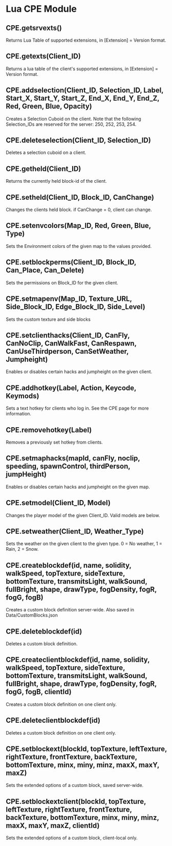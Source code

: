 # Lua CPE Module

## CPE.getsrvexts()
Returns Lua Table of supported extensions, in [Extension] = Version format.
## CPE.getexts(Client_ID)
Returns a lua table of the client's supported extensions, in [Extension] = Version format.
## CPE.addselection(Client_ID, Selection_ID, Label, Start_X, Start_Y, Start_Z, End_X, End_Y, End_Z, Red, Green, Blue, Opacity)
Creates a Selection Cuboid on the client. Note that the following Selection_IDs are reserved for the server: 250, 252, 253, 254.
## CPE.deleteselection(Client_ID, Selection_ID)
Deletes a selection cuboid on a client.
## CPE.getheld(Client_ID)
Returns the currently held block-id of the client.
## CPE.setheld(Client_ID, Block_ID, CanChange)
Changes the clients held block. if CanChange = 0, client can change.
## CPE.setenvcolors(Map_ID, Red, Green, Blue, Type)
Sets the Environment colors of the given map to the values provided.
## CPE.setblockperms(Client_ID, Block_ID, Can_Place, Can_Delete)
Sets the permissions on Block_ID for the given client.
## CPE.setmapenv(Map_ID, Texture_URL, Side_Block_ID, Edge_Block_ID, Side_Level)
Sets the custom texture and side blocks
## CPE.setclienthacks(Client_ID, CanFly, CanNoClip, CanWalkFast, CanRespawn, CanUseThirdperson, CanSetWeather, Jumpheight)
Enables or disables certain hacks and jumpheight on the given client.
## CPE.addhotkey(Label, Action, Keycode, Keymods)
Sets a text hotkey for clients who log in. See the CPE page for more information.
## CPE.removehotkey(Label)
Removes a previously set hotkey from clients.
## CPE.setmaphacks(mapId, canFly, noclip, speeding, spawnControl, thirdPerson, jumpHeight)
Enables or disables certain hacks and jumpheight on the given map.
## CPE.setmodel(Client_ID, Model)
Changes the player model of the given Client_ID. Valid models are below.
## CPE.setweather(Client_ID, Weather_Type)
Sets the weather on the given client to the given type. 0 = No weather, 1 = Rain, 2 = Snow.
## CPE.createblockdef(id, name, solidity, walkSpeed, topTexture, sideTexture, bottomTexture, transmitsLight, walkSound, fullBright, shape, drawType, fogDensity, fogR, fogG, fogB)
Creates a custom block definition server-wide. Also saved in Data/CustomBlocks.json
## CPE.deleteblockdef(id)
Deletes a custom block definition.
## CPE.createclientblockdef(id, name, solidity, walkSpeed, topTexture, sideTexture, bottomTexture, transmitsLight, walkSound, fullBright, shape, drawType, fogDensity, fogR, fogG, fogB, clientId)
Creates a custom block definition on one client only.
## CPE.deleteclientblockdef(id)
Deletes a custom block definition on one client only.
## CPE.setblockext(blockId, topTexture, leftTexture, rightTexture, frontTexture, backTexture, bottomTexture, minx, miny, minz, maxX, maxY, maxZ)
Sets the extended options of a custom block, saved server-wide.
## CPE.setblockextclient(blockId, topTexture, leftTexture, rightTexture, frontTexture, backTexture, bottomTexture, minx, miny, minz, maxX, maxY, maxZ, clientId)
Sets the extended options of a custom block, client-local only.
